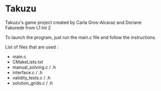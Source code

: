# Takuzu
Takuzu's game project created by Carla Gros-Alcaraz and Doriane Fakorede from L1 Int 2

To launch the program, just run the main.c file and follow the instructions.

List of files that are used :
- main.c
- CMakeLists.txt
- manual_solving.c / .h
- interface.c / .h
- validity_tests.c / .h
- solution_grids.c / .h
